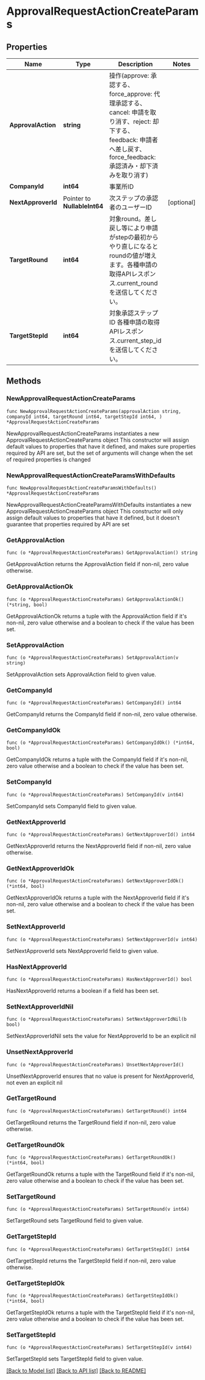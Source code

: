 # ApprovalRequestActionCreateParams

## Properties

Name | Type | Description | Notes
------------ | ------------- | ------------- | -------------
**ApprovalAction** | **string** | 操作(approve: 承認する、force_approve: 代理承認する、cancel: 申請を取り消す、reject: 却下する、feedback: 申請者へ差し戻す、force_feedback: 承認済み・却下済みを取り消す) | 
**CompanyId** | **int64** | 事業所ID | 
**NextApproverId** | Pointer to **NullableInt64** | 次ステップの承認者のユーザーID | [optional] 
**TargetRound** | **int64** | 対象round。差し戻し等により申請がstepの最初からやり直しになるとroundの値が増えます。各種申請の取得APIレスポンス.current_roundを送信してください。 | 
**TargetStepId** | **int64** | 対象承認ステップID 各種申請の取得APIレスポンス.current_step_idを送信してください。 | 

## Methods

### NewApprovalRequestActionCreateParams

`func NewApprovalRequestActionCreateParams(approvalAction string, companyId int64, targetRound int64, targetStepId int64, ) *ApprovalRequestActionCreateParams`

NewApprovalRequestActionCreateParams instantiates a new ApprovalRequestActionCreateParams object
This constructor will assign default values to properties that have it defined,
and makes sure properties required by API are set, but the set of arguments
will change when the set of required properties is changed

### NewApprovalRequestActionCreateParamsWithDefaults

`func NewApprovalRequestActionCreateParamsWithDefaults() *ApprovalRequestActionCreateParams`

NewApprovalRequestActionCreateParamsWithDefaults instantiates a new ApprovalRequestActionCreateParams object
This constructor will only assign default values to properties that have it defined,
but it doesn't guarantee that properties required by API are set

### GetApprovalAction

`func (o *ApprovalRequestActionCreateParams) GetApprovalAction() string`

GetApprovalAction returns the ApprovalAction field if non-nil, zero value otherwise.

### GetApprovalActionOk

`func (o *ApprovalRequestActionCreateParams) GetApprovalActionOk() (*string, bool)`

GetApprovalActionOk returns a tuple with the ApprovalAction field if it's non-nil, zero value otherwise
and a boolean to check if the value has been set.

### SetApprovalAction

`func (o *ApprovalRequestActionCreateParams) SetApprovalAction(v string)`

SetApprovalAction sets ApprovalAction field to given value.


### GetCompanyId

`func (o *ApprovalRequestActionCreateParams) GetCompanyId() int64`

GetCompanyId returns the CompanyId field if non-nil, zero value otherwise.

### GetCompanyIdOk

`func (o *ApprovalRequestActionCreateParams) GetCompanyIdOk() (*int64, bool)`

GetCompanyIdOk returns a tuple with the CompanyId field if it's non-nil, zero value otherwise
and a boolean to check if the value has been set.

### SetCompanyId

`func (o *ApprovalRequestActionCreateParams) SetCompanyId(v int64)`

SetCompanyId sets CompanyId field to given value.


### GetNextApproverId

`func (o *ApprovalRequestActionCreateParams) GetNextApproverId() int64`

GetNextApproverId returns the NextApproverId field if non-nil, zero value otherwise.

### GetNextApproverIdOk

`func (o *ApprovalRequestActionCreateParams) GetNextApproverIdOk() (*int64, bool)`

GetNextApproverIdOk returns a tuple with the NextApproverId field if it's non-nil, zero value otherwise
and a boolean to check if the value has been set.

### SetNextApproverId

`func (o *ApprovalRequestActionCreateParams) SetNextApproverId(v int64)`

SetNextApproverId sets NextApproverId field to given value.

### HasNextApproverId

`func (o *ApprovalRequestActionCreateParams) HasNextApproverId() bool`

HasNextApproverId returns a boolean if a field has been set.

### SetNextApproverIdNil

`func (o *ApprovalRequestActionCreateParams) SetNextApproverIdNil(b bool)`

 SetNextApproverIdNil sets the value for NextApproverId to be an explicit nil

### UnsetNextApproverId
`func (o *ApprovalRequestActionCreateParams) UnsetNextApproverId()`

UnsetNextApproverId ensures that no value is present for NextApproverId, not even an explicit nil
### GetTargetRound

`func (o *ApprovalRequestActionCreateParams) GetTargetRound() int64`

GetTargetRound returns the TargetRound field if non-nil, zero value otherwise.

### GetTargetRoundOk

`func (o *ApprovalRequestActionCreateParams) GetTargetRoundOk() (*int64, bool)`

GetTargetRoundOk returns a tuple with the TargetRound field if it's non-nil, zero value otherwise
and a boolean to check if the value has been set.

### SetTargetRound

`func (o *ApprovalRequestActionCreateParams) SetTargetRound(v int64)`

SetTargetRound sets TargetRound field to given value.


### GetTargetStepId

`func (o *ApprovalRequestActionCreateParams) GetTargetStepId() int64`

GetTargetStepId returns the TargetStepId field if non-nil, zero value otherwise.

### GetTargetStepIdOk

`func (o *ApprovalRequestActionCreateParams) GetTargetStepIdOk() (*int64, bool)`

GetTargetStepIdOk returns a tuple with the TargetStepId field if it's non-nil, zero value otherwise
and a boolean to check if the value has been set.

### SetTargetStepId

`func (o *ApprovalRequestActionCreateParams) SetTargetStepId(v int64)`

SetTargetStepId sets TargetStepId field to given value.



[[Back to Model list]](../README.md#documentation-for-models) [[Back to API list]](../README.md#documentation-for-api-endpoints) [[Back to README]](../README.md)


